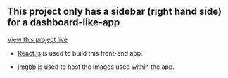 ## This project only has a sidebar (right hand side) for a dashboard-like-app

[View this project live](https://heuristic-booth-5c6caa.netlify.app/)

* [React.js](reactjs.org) is used to build this front-end app.

* [imgbb](imgbb.com) is used to host the images used within the app.

